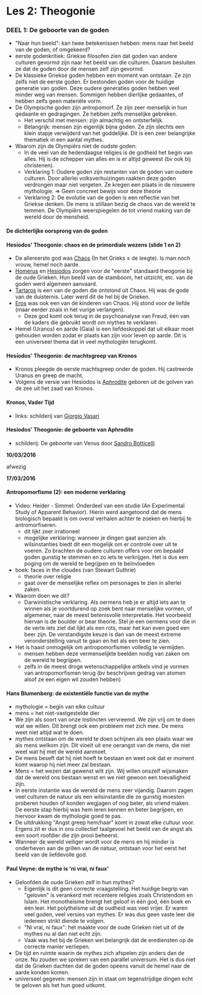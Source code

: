 # Les 2: Theogonie

### DEEL 1: De geboorte van de goden

* "Naar hun beeld": kan twee betekenissen hebben: mens naar het beeld van de goden, of omgekeerd?
* eerste godenkritiek: Griekse filosofen zien dat goden van andere culturen gevormd zijn naar het beeld van die culturen. Daarom besluiten ze dat de goden door de mensen zelf zijn gevormd.
* De klassieke Griekse goden hebben een moment van ontstaan. Ze zijn zelfs niet de eerste goden. Er bestonden goden voor de huidige generatie van goden. Deze oudere generaties goden hebben veel minder weg van mensen. Sommigen hebben dierlijke gedaantes, of hebben zelfs geen materiële vorm.
* De Olympische goden zijn antropomorf. Ze zijn zeer menselijk in hun gedaante en gedragingen. Ze hebben zelfs menselijke gebreken.
	* Het verschil met mensen: zijn almachtig en ontsterfelijk.
	* Belangrijk: mensen zijn eigenlijk bijna goden. Ze zijn slechts een klein stapje verwijderd van het goddelijke. Dit is een zeer belangrijke thematiek in een aantal mythes.
* Waarom zijn de Olympiërs niet de oudste goden:
	* In de veel van de hedendaagse religies is de godheid het begin van alles. Hij is de schepper van alles en is er altijd geweest (bv ook bij christenen).
	* Verklaring 1: Oudere goden zijn restanten van de goden van oudere culturen. Door allerlei volksverhuizingen raakten deze goden verdrongen maar niet vergeten. Ze kregen een plaats in de nieuwere mythologie. => Geen concreet bewijs voor deze theorie
	* Verklaring 2: De evolutie van de goden is een reflectie van het Griekse denken. De mens is stillaan bezig de chaos van de wereld te temmen. De Olympiërs weerspiegelen de tot vriend making van de wereld door de mensheid.

#### De dichterlijke oorsprong van de goden

#### Hesiodos' Theogonie: chaos en de primordiale wezens (slide 1 en 2)

* De allereerste god was [Chaos](https://nl.wikipedia.org/wiki/Chaos_(Griekse_mythologie)) (In het Grieks ± de leegte). Is man noch vrouw, hemel noch aarde.
* [Homerus](https://nl.wikipedia.org/wiki/Homerus) en [Hesiodos](https://nl.wikipedia.org/wiki/Hesiodos) zorgen voor de "eerste" standaard theogonie bij de oude Grieken. Hun beeld van de stamboom, het uitzicht, etc. van de goden werd algemeen aanvaard.
* [Tartaros](https://nl.wikipedia.org/wiki/Tartaros) is een van de goden die ontstond uit Chaos. Hij was de gode van de duisternis. Later werd dit de hel bij de Grieken.
* [Eros](https://nl.wikipedia.org/wiki/Eros_(god)) was ook een van de kinderen van Chaos. Hij stond voor de liefde (maar eerder zoals in het vurige verlangen).
	* Deze god komt ook terug in de psychoanalyse van Freud, één van de kaders die gebruikt wordt om mythes te verklaren.
* Hemel (Uranos) en aarde (Gaia) is een liefdeskoppel dat uit elkaar moet gehouden worden zodat er plaats kan zijn voor leven op aarde. Dit is een universeel thema dat in veel mythologiën terugkomt.

#### Hesiodos' Theogonie: de machtsgreep van Kronos

* Kronos pleegde de eerste machtsgreep onder de goden. Hij castreerde Uranus en greep de macht.
* Volgens de versie van Hesiodos is [Aphrodite](https://nl.wikipedia.org/wiki/Aphrodite) geboren uit de golven van de zee uit het zaad van Kronos.

#### Kronos, Vader Tijd

* links: schilderij van [Giorgio Vasari](https://en.wikipedia.org/wiki/Giorgio_Vasari)	

#### Hesiodos' Theogonie: de geboorte van Aphrodite

* schilderij: De geboorte van Venus door [Sandro Botticelli](https://en.wikipedia.org/wiki/Sandro_Botticelli)

**10/03/2016**

afwezig

**17/03/2016**

#### Antropomorfisme (2): een moderne verklaring

* Video: Heider - Simmel: Onderdeel van een studie (An Experimental Study of Apparent Behavior). Hierin werd aangetoond dat de mens biologisch bepaald is om overal verhalen achter te zoeken en hierbij te antromorfiseren.
	* dit lijkt zeer irrationeel
	* mogelijke verklaring: wanneer je dingen gaat aanzien als wilsinstanties biedt dit een mogelijk om er controle over uit te voeren. Zo brachten de oudere culturen offers voor om bepaald goden gunstig te stemmen en zo iets te verkrijgen. Het is dus een poging om de wereld te begrijpen en te beïnvloeden
* boek: faces in the cloudes (van Stewart Guthrie)
	* theorie over religie
	* gaat over de menselijke reflex om personages te zien in allerlei zaken.
* Waarom doen we dit?
	* Darwinistische verklaring. Als oermens heb je er altijd iets aan te winnen als je voortdurend op zoek bent naar menselijke vormen, of algemener, naar de meest betenisvolle interpretatie. Het voorbeeld hiervan is de boulder or bear theorie. Stel je een oermens voor die in de verte iets ziet dat lijkt als een rots, maar het kan even goed een beer zijn. De verstandigste keuze is dan van de meest extreme veronderstelling vanuit te gaan en het als een beer te zien.
* Het is haast onmogelijk om antropomorfismen volledig te vermijden.
	* mensen hebben deze vermenselijkte beelden nodig van zaken om de wereld te begrijpen.
	* zelfs in de meest droge wetenschappelijke artikels vind je vormen van antropomorfismen terug (bv beschrijven gedrag van atomen alsof ze een eigen wil zouden hebben)

#### Hans Blumenberg: de existentiële functie van de mythe

* mythologie = begin van elke cultuur
* mens = het niet-vastgestelde dier
* We zijn als soort van onze instincten vervreemd. We zijn vrij om te doen wat we willen. Dit brengt ook een probleem met zich mee. De mens weet niet altijd wat te doen.
* mythes ontstaan om de wereld te doen schijnen als een plaats waar we als mens welkom zijn. Dit vloeit uit ene oerangst van de mens, die niet weet wat hij met de wereld aanmoet.
* De mens beseft dat hij niet hoeft te bestaan en weet ook dat er moment komt waarop hij niet meer zal bestaan.
* Mens = het wezen dat gewenst wilt zijn. Wij willen onszelf wijsmaken dat de wereld ons bestaan wenst en we niet gewoon een toevalligheid zijn.
* In eerste instantie was de wereld de mens zeer vijandig. Daarom zagen veel culturen de natuur als een wilsinstantie die ze gunstig moesten proberen houden of konden wegjagen of nog beter, als vriend maken. De eerste stap hierbij was hem leren kennen en beter begrijpen, en hiervoor kwam de mythologie goed te pas.
* De uitdrukking "Angst greep hem/haar" komt in zowat elke cultuur voor. Ergens zit er dus in ons collectief taalgevoel het beeld van de angst als een soort roofdier die zijn prooi beheerst.
* Wanneer de wereld veiliger wordt voor de mens en hij minder is onderheven aan de grillen van de natuur, ontstaan voor het eerst het beeld van de liefdevolle god.

#### Paul Veyne: de mythe is 'ni vrai, ni faux'

* Geloofden de oude Grieken zelf in hun mythes?
	* Eigenlijk is dit geen correcte vraagstelling. Het huidige begrip van "geloven" is verankerd met recentere religies zoals Christendom en Islam. Het monotheïsme brengt het geloof in één god, één boek en één leer. Het polytheïsme uit de oudheid was veel vrijer. Er waren veel goden, veel versies van mythes. Er was dus geen vaste leer die iedereen strikt diende te volgen.
	* "Ni vrai, ni faux": het maakte voor de oude Grieken niet uit of de mythes nu al dan niet echt zijn.
	* Vaak was het bij de Grieken wel belangrijk dat de erediensten op de correcte manier verliepen.
* De tijd en ruimte waarin de mythes zich afspelen zijn anders dan de onze. Nu zouden we spreken van een parallel universum. Het is dus niet dat de Grieken dachten dat de goden opeens vanuit de hemel naar de aarde konden komen.
* universeel gegeven: mensen zijn in staat om tegenstrijdige dingen echt te geloven als het hun goed uitkomt.